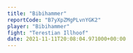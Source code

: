 ```yaml
---
title: "Bibihammer"
reportCode: "B7yXpZMgPLvnYGK2"
player: "Bibihammer"
fight: "Terestian Illhoof"
date: 2021-11-11T20:08:04.971000+00:00
---
```

